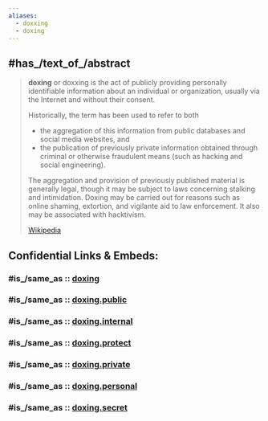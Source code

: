 ```yaml
---
aliases:
  - doxxing 
  - doxing
---
```


## #has_/text_of_/abstract 

> **doxing** or doxxing is the act of publicly providing personally identifiable information 
> about an individual or organization, usually via the Internet and without their consent. 
> 
> Historically, the term has been used to refer to both 
> - the aggregation of this information from public databases and social media websites, and 
> - the publication of previously private information obtained through criminal or otherwise fraudulent means (such as hacking and social engineering).
>
> The aggregation and provision of previously published material is generally legal, 
> though it may be subject to laws concerning stalking and intimidation. 
> Doxing may be carried out for reasons such as online shaming, extortion, 
> and vigilante aid to law enforcement. 
> It also may be associated with hacktivism.
>
> [Wikipedia](https://en.wikipedia.org/wiki/Doxing)


## Confidential Links & Embeds: 

### #is_/same_as :: [doxing](/_Standards/Society/Ideology/Political_Ideology/Fascism/doxing.md) 

### #is_/same_as :: [doxing.public](/_public/Society/Ideology/Political_Ideology/Fascism/doxing.public.md) 

### #is_/same_as :: [doxing.internal](/_internal/Society/Ideology/Political_Ideology/Fascism/doxing.internal.md) 

### #is_/same_as :: [doxing.protect](/_protect/Society/Ideology/Political_Ideology/Fascism/doxing.protect.md) 

### #is_/same_as :: [doxing.private](/_private/Society/Ideology/Political_Ideology/Fascism/doxing.private.md) 

### #is_/same_as :: [doxing.personal](/_personal/Society/Ideology/Political_Ideology/Fascism/doxing.personal.md) 

### #is_/same_as :: [doxing.secret](/_secret/Society/Ideology/Political_Ideology/Fascism/doxing.secret.md)

